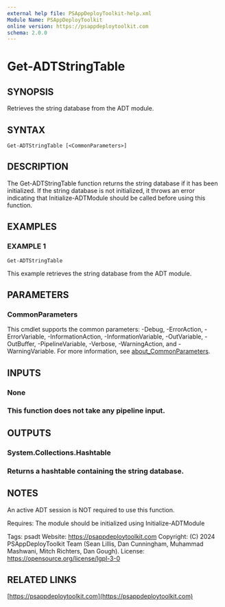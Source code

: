 ```yaml
---
external help file: PSAppDeployToolkit-help.xml
Module Name: PSAppDeployToolkit
online version: https://psappdeploytoolkit.com
schema: 2.0.0
---
```


# Get-ADTStringTable

## SYNOPSIS
Retrieves the string database from the ADT module.

## SYNTAX

```
Get-ADTStringTable [<CommonParameters>]
```

## DESCRIPTION
The Get-ADTStringTable function returns the string database if it has been initialized.
If the string database is not initialized, it throws an error indicating that Initialize-ADTModule should be called before using this function.

## EXAMPLES

### EXAMPLE 1
```
Get-ADTStringTable
```

This example retrieves the string database from the ADT module.

## PARAMETERS

### CommonParameters
This cmdlet supports the common parameters: -Debug, -ErrorAction, -ErrorVariable, -InformationAction, -InformationVariable, -OutVariable, -OutBuffer, -PipelineVariable, -Verbose, -WarningAction, and -WarningVariable. For more information, see [about_CommonParameters](http://go.microsoft.com/fwlink/?LinkID=113216).

## INPUTS

### None
### This function does not take any pipeline input.
## OUTPUTS

### System.Collections.Hashtable
### Returns a hashtable containing the string database.
## NOTES
An active ADT session is NOT required to use this function.

Requires: The module should be initialized using Initialize-ADTModule

Tags: psadt
Website: https://psappdeploytoolkit.com
Copyright: (C) 2024 PSAppDeployToolkit Team (Sean Lillis, Dan Cunningham, Muhammad Mashwani, Mitch Richters, Dan Gough).
License: https://opensource.org/license/lgpl-3-0

## RELATED LINKS

[https://psappdeploytoolkit.com](https://psappdeploytoolkit.com)
